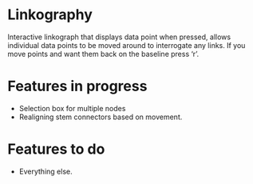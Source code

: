 # Linkography

Interactive linkograph that displays data point when pressed, allows individual data points to be moved around to interrogate any links. If you move points and want them back on the baseline press ‘r’.

# Features in progress

+ Selection box for multiple nodes
+ Realigning stem connectors based on movement.

# Features to do

+ Everything else.
